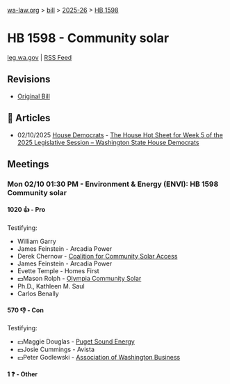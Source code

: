 [wa-law.org](/) > [bill](/bill/) > [2025-26](/bill/2025-26/) > [HB 1598](/bill/2025-26/hb/1598/)

# HB 1598 - Community solar
[leg.wa.gov](https://app.leg.wa.gov/billsummary?BillNumber=1598&Year=2025&Initiative=false) | [RSS Feed](./rss.xml)

## Revisions
* [Original Bill](1/)

## 📰 Articles
* 02/10/2025 [House Democrats](/org/house_democrats/) - [The House Hot Sheet for Week 5 of the 2025 Legislative Session – Washington State House Democrats](https://housedemocrats.wa.gov/blog/2025/02/10/the-house-hot-sheet-for-week-5-of-the-2025-legislative-session/#:~:text=HB%201598)

## Meetings
### Mon 02/10 01:30 PM - Environment & Energy (ENVI): HB 1598 Community solar
#### 1020 👍 - Pro
Testifying:
* William Garry
* James Feinstein - Arcadia Power
* Derek Chernow - [Coalition for Community Solar Access](/org/coalition_for_community_solar_access/)
* James Feinstein - Arcadia Power
* Evette Temple - Homes First
* 💵Mason Rolph - [Olympia Community Solar](/org/olympia_community_solar/)
* Ph.D., Kathleen M. Saul
* Carlos Benally

#### 570 👎 - Con
Testifying:
* 💵Maggie Douglas - [Puget Sound Energy](/org/puget_sound_energy_inc/)
* 💵Josie Cummings - Avista
* 💵Peter Godlewski - [Association of Washington Business](/org/association_of_washington_business/)

#### 1 ❓ - Other
